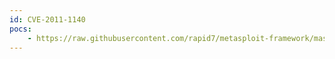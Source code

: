 ```yaml
---
id: CVE-2011-1140
pocs:
    - https://raw.githubusercontent.com/rapid7/metasploit-framework/master/modules/auxiliary/dos/wireshark/cldap.rb
---
```


